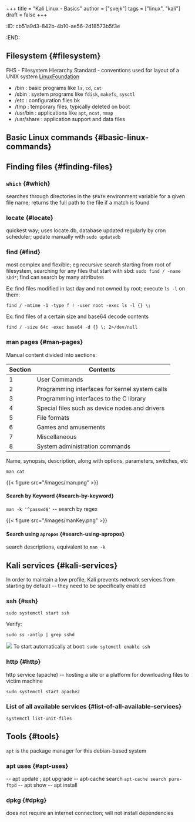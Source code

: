 +++
title = "Kali Linux - Basics"
author = ["svejk"]
tags = ["linux", "kali"]
draft = false
+++

:ID:       cb51a9d3-842b-4b10-ae56-2d18573b5f3e

:END:


## Filesystem {#filesystem}

FHS - Filesystem Hierarchy Standard - conventions used for layout of a UNIX system [LinuxFoundation](https://wiki.linuxfoundation.org/lsb/fhs)

-   /bin : basic programs like `ls`, `cd`, `cat`
-   /sbin : system programs like `fdisk`, `makefs`, `sysctl`
-   /etc : configuration files bk
-   /tmp : temporary files, typically deleted on boot
-   /usr/bin : applications like `apt`, `ncat`, `nmap`
-   /usr/share : application support and data files


## Basic Linux commands {#basic-linux-commands}


## Finding files {#finding-files}


### `which` {#which}

searches through directories in the `$PATH` environment variable for a given file name; returns the full path to the file if a match is found


### locate {#locate}

quickest way; uses locate.db, database updated regularly by cron scheduler; update manually with `sudo updatedb`


### find {#find}

most complex and flexible; eg recursive search starting from root of filesystem, searching for any files that start with sbd: `sudo find / -name sbd*`; find can search by many attributes

Ex: find files modified in last day and not owned by root; execute `ls -l` on them:

`find / -mtime -1 -type f ! -user root -exec ls -l {} \;`

Ex: find files of a certain size and base64 decode contents

`find / -size 64c -exec base64 -d {} \; 2>/dev/null`


### man pages {#man-pages}

Manual content divided into sections:

| Section | Contents                                       |
|---------|------------------------------------------------|
| 1       | User Commands                                  |
| 2       | Programming interfaces for kernel system calls |
| 3       | Programming interfaces to the C library        |
| 4       | Special files such as device nodes and drivers |
| 5       | File formats                                   |
| 6       | Games and amusements                           |
| 7       | Miscellaneous                                  |
| 8       | System administration commands                 |

Name, synopsis, description, along with options, parameters, switches, etc

`man cat`

{{< figure src="/images/man.png" >}}


#### Search by Keyword {#search-by-keyword}

`man -k '^passwd$'` -- search by regex

{{< figure src="/images/manKey.png" >}}


#### Search using `apropos` {#search-using-apropos}

search descriptions, equivalent to `man -k`


## Kali services {#kali-services}

In order to maintain a low profile, Kali prevents network services from starting by default -- they need to be specifically enabled


### ssh {#ssh}

`sudo systemctl start ssh`

Verify:

`sudo ss -antlp | grep sshd`

![](/images/sshd.png)
To start automatically at boot: `sudo sytemctl enable ssh`


### http {#http}

http service (apache) -- hosting a site or a platform for downloading files to victim machine

`sudo systemctl start apache2`


### List of all available services {#list-of-all-available-services}

`systemctl list-unit-files`


## Tools {#tools}

`apt` is the package manager for this debian-based system


### apt uses {#apt-uses}

-- apt update ; apt upgrade
-- apt-cache search
    `apt-cache search pure-ftpd`
-- apt show
-- apt install


### dpkg {#dpkg}

does not require an internet connection; will not install dependencies
